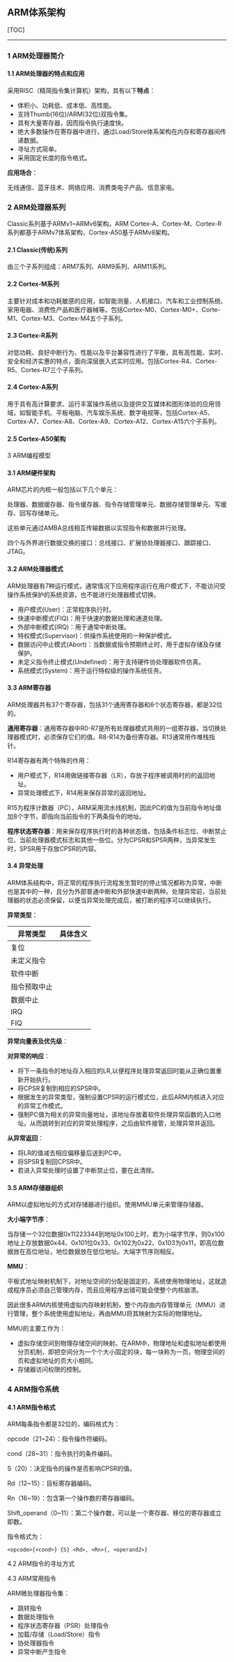 ## ARM体系架构

[TOC]

------

### 1 ARM处理器简介

#### 1.1 ARM处理器的特点和应用

采用RISC（精简指令集计算机）架构，具有以下**特点**：

- 体积小、功耗低、成本低、高性能。
- 支持Thumb(16位)/ARM(32位)双指令集。
- 具有大量寄存器，因而指令执行速度快。
- 绝大多数操作在寄存器中进行，通过Load/Store体系架构在内存和寄存器间传递数据。
- 寻址方式简单。
- 采用固定长度的指令格式。

**应用场合**：

无线通信、蓝牙技术、网络应用、消费类电子产品、信息家电。

### 2 ARM处理器系列

Classic系列基于ARMv1~ARMv6架构，ARM Cortex-A、Cortex-M、Cortex-R系列都基于ARMv7体系架构，Cortex-A50基于ARMv8架构。

#### 2.1 Classic(传统)系列

由三个子系列组成：ARM7系列、ARM9系列、ARM11系列。

#### 2.2 Cortex-M系列

主要针对成本和功耗敏感的应用，如智能测量、人机接口、汽车和工业控制系统、家用电器、消费性产品和医疗器械等。包括Cortex-M0、Cortex-M0+、Corte-M1、Cortex-M3、Cortex-M4五个子系列。

#### 2.3 Cortex-R系列

对低功耗、良好中断行为、性能以及平台兼容性进行了平衡，具有高性能、实时、安全和经济实惠的特点，面向深层嵌入式实时应用。包括Cortex-R4、Cortex-R5、Cortex-R7三个子系列。

#### 2.4 Cortex-A系列

用于具有高计算要求、运行丰富操作系统以及提供交互媒体和图形体验的应用领域，如智能手机、平板电脑、汽车娱乐系统、数字电视等，包括Cortex-A5、Cortex-A7、Cortex-A8、Cortex-A9、Cortex-A12、Cortex-A15六个子系列。

#### 2.5 Cortex-A50架构

3 ARM编程模型

#### 3.1 ARM硬件架构

ARM芯片的内核一般包括以下几个单元：

处理器、数据缓存器、指令缓存器、指令存储管理单元、数据存储管理单元、写缓存、回写存储单元。

这些单元通过AMBA总线相互传输数据以实现指令和数据并行处理。

四个与外界进行数据交换的接口：总线接口、扩展协处理器接口、跟踪接口、JTAG。

#### 3.2 ARM处理器模式

ARM处理器有7种运行模式，通常情况下应用程序运行在用户模式下，不能访问受操作系统保护的系统资源，也不能进行处理器模式切换。

- 用户模式(User)：正常程序执行时。
- 快速中断模式(FIQ)：用于快速的数据处理和通道处理。
- 外部中断模式(IRQ)：用于通常中断处理。
- 特权模式(Supervisor)：供操作系统使用的一种保护模式。
- 数据访问中止模式(Abort)：当数据或指令预期终止时，用于虚拟存储及存储保护。
- 未定义指令终止模式(Undefined)：用于支持硬件协处理器软件仿真。
- 系统模式(System)：用于运行特权级的操作系统任务。

#### 3.3 ARM寄存器

ARM处理器共有37个寄存器，包括31个通用寄存器和6个状态寄存器，都是32位的。

**通用寄存器**：通用寄存器中R0-R7是所有处理器模式共用的一组寄存器，当切换处理器模式时，必须保存它们的值。R8-R14为备份寄存器。R13通常用作堆栈指针。

R14寄存器有两个特殊的作用：

- 用户模式下，R14用做链接寄存器（LR），存放子程序被调用时的的返回地址。
- 异常处理模式下，R14用来保存异常的返回地址。

R15为程序计数器（PC），ARM采用流水线机制，因此PC的值为当前指令地址值加8个字节，即指向当前指令的下两条指令的地址。

**程序状态寄存器**：用来保存程序执行时的各种状态值，包括条件标志位、中断禁止位、当前处理器模式标志和其他一些位。分为CPSR和SPSR两种，当异常发生时，SPSR用于存放CPSR的内容。

#### 3.4 异常处理

ARM体系结构中，将正常的程序执行流程发生暂时的停止情况都称为异常，中断也是其中的一种，且分为外部普通中断和外部快速中断两种。处理异常前，当前处理器的状态必须保留，以便当异常处理完成后，被打断的程序可以继续执行。

**异常类型**：

| 异常类型     | 具体含义 |
| ------------ | -------- |
| 复位         |          |
| 未定义指令   |          |
| 软件中断     |          |
| 指令预取中止 |          |
| 数据中止     |          |
| IRQ          |          |
| FIQ          |          |

**异常向量表及优先级**：

**对异常的响应**：

- 将下一条指令的地址存入相应的LR,以便程序处理异常返回时能从正确位置重新开始执行。
- 将CPSR复制到相应的SPSR中。
- 根据发生的异常类型，强制设置CPSR的运行模式位，此后ARM内核进入对应的异常工作模式。
- 强制PC值为相关的异常向量地址，该地址存放着软件处理异常函数的入口地址。从而跳转到对应的异常处理程序，之后由软件接管，处理异常并返回。

**从异常返回**：

- 将LR的值减去相应偏移量后送到PC中。
- 将SPSR复制回CPSR中。
- 若进入异常处理时设置了中断禁止位，要在此清除。

#### 3.5 ARM存储器组织

ARM以虚拟地址的方式对存储器进行组织。使用MMU单元来管理存储器。

**大小端字节序**：

当存储一个32位数据0x11223344到地址0x100上时，若为小端字节序，则0x100地址上存放数据0x44、0x101位0x33、0x102为0x22、0x103为0x11，即高位数据放在高位地址，地位数据放在低位地址。大端字节序则相反。

**MMU**：

平板式地址映射机制下，对地址空间的分配是固定的，系统使用物理地址，这就造成程序员必须自己管理内存，而且应用程序出错可能会使整个内核崩溃。

因此很多ARM内核使用虚拟内存映射机制，整个内存由内存管理单元（MMU）进行管理，整个系统使用虚拟地址，再由MMU将其映射为实际的物理地址。

MMU的主要工作为：

- 虚拟存储空间到物理存储空间的映射。在ARM中，物理地址和虚拟地址都使用分页机制，即把空间分为一个个大小固定的块，每一块称为一页，物理空间的页和虚拟地址的页大小相同。
- 存储器访问权限的控制。

### 4 ARM指令系统

#### 4.1 ARM指令格式

ARM每条指令都是32位的，编码格式为：

opcode（21~24）：指令操作符编码。

cond（28~31）：指令执行的条件编码。

S（20）：决定指令的操作是否影响CPSR的值。

Rd（12~15）：目标寄存器编码。

Rn（16~19）：包含第一个操作数的寄存器编码。

Shift_operand（0~11）：第二个操作数，可以是一个寄存器、移位的寄存器或立即数。

指令格式为：

`<opcode>{<cond>} {S} <Rd>, <Rn>{, <operand2>}`

4.2 ARM指令的寻址方式

4.3 ARM常用指令

ARM微处理器指令集：

- 跳转指令
- 数据处理指令
- 程序状态寄存器（PSR）处理指令
- 加载/存储（Load/Store）指令
- 协处理器指令
- 异常中断产生指令



